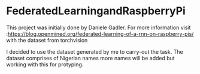 # FederatedLearningandRaspberryPi
This project was initially done by  Daniele Gadler. For more information visit :https://blog.openmined.org/federated-learning-of-a-rnn-on-raspberry-pis/ with the dataset from torchvision 

I decided to use the dataset generated by me to carry-out the task. The dataset comprises of Nigerian names more names will be added but working with this for protyping.

